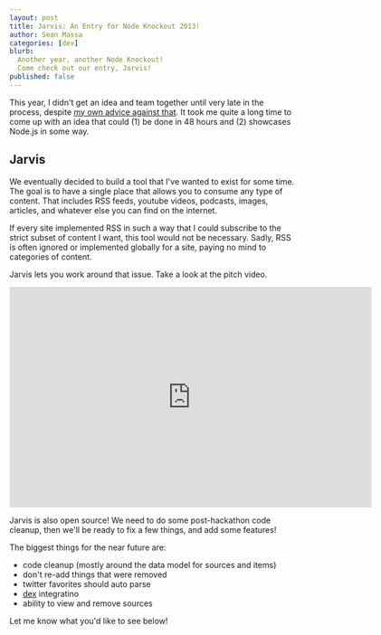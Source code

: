 ```yaml
---
layout: post
title: Jarvis: An Entry for Node Knockout 2013!
author: Sean Massa
categories: [dev]
blurb:
  Another year, another Node Knockout!
  Come check out our entry, Jarvis!
published: false
---
```


This year, I didn't get an idea and team together
until very late in the process,
despite [my own advice against that](http://massalabs.com/dev/2013/10/30/how-to-hackathon.html).
It took me quite a long time to come up with an idea that could
(1) be done in 48 hours and
(2) showcases Node.js in some way.

## Jarvis

We eventually decided to build a tool that
I've wanted to exist for some time.
The goal is to have a single place that allows you to
consume any type of content.
That includes RSS feeds,
youtube videos,
podcasts,
images,
articles,
and whatever else you can find on the internet.

If every site implemented RSS in such a way that
I could subscribe to the strict subset of content I want,
this tool would not be necessary.
Sadly, RSS is often ignored or implemented globally for a site,
paying no mind to categories of content.

Jarvis lets you work around that issue.
Take a look at the pitch video.

<iframe width="640" height="390" src="http://www.youtube.com/embed/M42Qi8OxDpw" frameborder="0"></iframe>

Jarvis is also open source!
We need to do some post-hackathon code cleanup,
then we'll be ready to fix a few things,
and add some features!

The biggest things for the near future are:

* code cleanup (mostly around the data model for sources and items)
* don't re-add things that were removed
* twitter favorites should auto parse
* [dex](https://github.com/EndangeredMassa/Dex) integratino
* ability to view and remove sources

Let me know what you'd like to see below!


